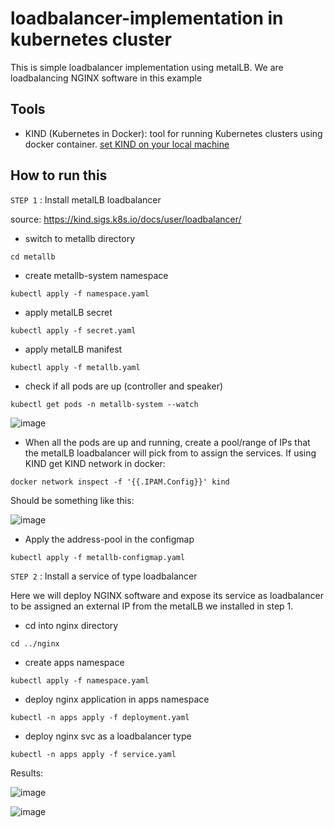 # loadbalancer-implementation in kubernetes cluster

This is simple loadbalancer implementation using metalLB.
We are loadbalancing NGINX software in this example

## Tools

- KIND (Kubernetes in Docker): tool for running Kubernetes clusters using docker container. [set KIND on your local machine](https://www.notion.so/Create-Kubernetes-cluster-with-KinD-2f20ca99835a4df6bc223ec62c05b5e7)

## How to run this 


`STEP 1` : Install metalLB loadbalancer

source: https://kind.sigs.k8s.io/docs/user/loadbalancer/

- switch to metallb directory
```
cd metallb
```

- create metallb-system namespace
```
kubectl apply -f namespace.yaml
```

- apply metalLB secret
```
kubectl apply -f secret.yaml
```


- apply metalLB manifest
```
kubectl apply -f metallb.yaml
```

- check if all pods are up (controller and speaker)
```
kubectl get pods -n metallb-system --watch 
```

![image](https://user-images.githubusercontent.com/30593186/119572038-72a24e80-bdb2-11eb-9108-84266d69abc9.png)



- When all the pods are up and running, create a pool/range of IPs that the metalLB loadbalancer will pick from to assign the services.
  If using KIND get KIND network in docker: 
```
docker network inspect -f '{{.IPAM.Config}}' kind
```

Should be something like this:

![image](https://user-images.githubusercontent.com/30593186/119572216-b39a6300-bdb2-11eb-83d7-f4ff9779663d.png)


- Apply the address-pool in the configmap
```
kubectl apply -f metallb-configmap.yaml

```



`STEP 2` : Install a service of type loadbalancer

Here we will deploy NGINX software and expose its service as loadbalancer to be assigned an external IP from the metalLB we installed in step 1.


- cd into nginx directory
```
cd ../nginx
```
- create apps namespace
```
kubectl apply -f namespace.yaml
```

- deploy nginx application in apps namespace
```
kubectl -n apps apply -f deployment.yaml
```

- deploy nginx svc as a loadbalancer type
```
kubectl -n apps apply -f service.yaml 

```

Results:

![image](https://user-images.githubusercontent.com/30593186/119572391-f2301d80-bdb2-11eb-9847-f9c6f44ee59f.png)


![image](https://user-images.githubusercontent.com/30593186/119572463-10961900-bdb3-11eb-9c3a-dbc3df64d84d.png)


